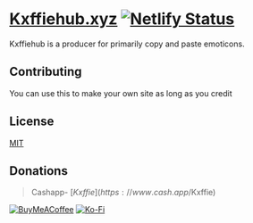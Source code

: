 # [Kxffiehub.xyz](http://www.kxffiehub.xyz) [![Netlify Status](https://api.netlify.com/api/v1/badges/ae805cd9-88a4-4c9f-bdcf-fabf29cefaf0/deploy-status)](https://app.netlify.com/sites/next-emoticon/deploys)

Kxffiehub is a producer for primarily copy and paste emoticons.

## Contributing
You can use this to make your own site as long as you credit

## License
[MIT](https://choosealicense.com/licenses/mit/)

## Donations
> Cashapp- [$Kxffie](https://www.cash.app/$Kxffie)

[![BuyMeACoffee](https://img.shields.io/badge/Buy%20Me%20a%20Coffee-ffdd00?style=for-the-badge&logo=buy-me-a-coffee&logoColor=black)](https://www.buymeacoffee.com/kxffie) [![Ko-Fi](https://img.shields.io/badge/Ko--fi-F16061?style=for-the-badge&logo=ko-fi&logoColor=white)](https://ko-fi.com/kxffie)